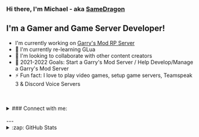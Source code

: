 ### Hi there, I'm Michael - aka [SameDragon][steamlnk]

## I'm a Gamer and Game Server Developer!
- I'm currently working on [Garry's Mod RP Server][currentprojectwebsite]
- 🌱 I'm currently re-learning GLua
- 👯 I'm looking to collaborate with other content creators
- 🥅 2021-2022 Goals: Start a Garry's Mod Server / Help Develop/Manage a Garry's Mod Server
- ⚡ Fun fact: I love to play video games, setup game servers, Teamspeak 3 & Discord Voice Servers

<br />

<br />
    <details>
        <summary>### Connect with me:</summary>
        Discord: @samedragon | SameDragon#0001
        [Steam][steamlnk]
        [Tiwtch][twitch]
    </details>

<br />
---
<details>
  <summary>:zap: GitHub Stats</summary>
  
  ![SameDragon1's GitHub stats](https://github-readme-stats.vercel.app/api?username=samedragon1&count_private=true&show_icons=true&theme=onedark)

</details>

[steamlnk]: https://steamcommunity.com/id/samedragon
[twitch]: http://twitch.tv/samedragon1
[currentprojectwebsite]: https://github.com/samedragon1/
